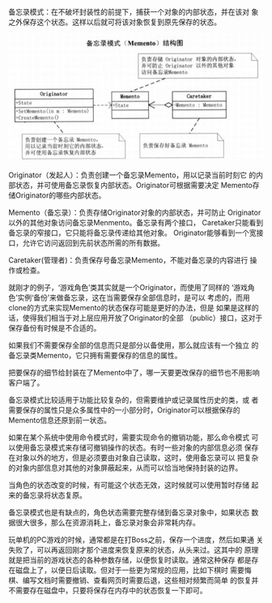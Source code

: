 备忘录模式：在不破坏封装性的前提下，捕获一个对象的内部状态，并在该对
象之外保存这个状态。这样以后就可将该对象恢复到原先保存的状态。

![备忘录模式](https://github.com/leihenqingze/fodder/blob/master/demo-designpattern/bigtalk-designpattern/c18/memento.png?raw=true)

Originator（发起人）：负责创建一个备忘录Memento，用以记录当前时刻它
的内部状态，并可使用备忘录恢复内部状态。Originator可根据需要决定
Memento存储Originator的哪些内部状态。

Memento（备忘录）：负责存储Originator对象的内部状态，并可防止
Originator以外的其他对象访问备忘录Menmento。备忘录有两个接口，
Caretaker只能看到备忘录的窄接口，它只能将备忘录传递给其他对象。
Originator能够看到一个宽接口，允许它访问返回到先前状态所需的所有数据。

Caretaker(管理者)：负责保存号备忘录Memento，不能对备忘录的内容进行
操作或检查。

就刚才的例子，‘游戏角色’类其实就是一个Originator，而使用了同样的
‘游戏角色’实例‘备份’来做备忘录，这在当需要保存全部信息时，是可以
考虑的，而用clone的方式来实现Memento的状态保存可能是更好的办法，但是
如果是这样的话，使得我们相当于对上层应用开放了Originator的全部
（public）接口，这对于保存备份有时候是不合适的。

如果我们不需要保存全部的信息而只是部分以备使用，那么就应该有一个独立
的备忘录类Memento，它只拥有需要保存的信息的属性。

把要保存的细节给封装在了Memento中了，哪一天要更改保存的细节也不用影响
客户端了。

备忘录模式比较适用于功能比较复杂的，但需要维护或记录属性历史的类，或
者需要保存的属性只是众多属性中的一小部分时，Originator可以根据保存的
Memento信息还原到前一状态。

如果在某个系统中使用命令模式时，需要实现命令的撤销功能，那么命令模式
可以使用备忘录模式来存储可撤销操作的状态。有时一些对象的内部信息必须
保存在对象以外的地方，但是必须要由对象自己读取，这时，使用备忘录可以
把复杂的对象内部信息对其他的对象屏蔽起来，从而可以恰当地保持封装的边界。

当角色的状态改变的时候，有可能这个状态无效，这时候就可以使用暂时存储
起来的备忘录将状态复原。

备忘录模式也是有缺点的，角色状态需要完整存储到备忘录对象中，如果状态
数据很大很多，那么在资源消耗上，备忘录对象会非常耗内存。

玩单机的PC游戏的时候，通常都是在打Boss之前，保存一个进度，然后如果通
关失败了，可以再返回刚才那个进度来恢复原来的状态，从头来过。这其中的
原理就是把当前的游戏状态的各种参数存储，以便恢复时读取。通常这种保存
都是存在磁盘上了，以便日后读取。但对于一些更为常规的应用，比如下棋时
需要悔棋、编写文档时需要撤销、查看网页时需要后退，这些相对频繁而简单
的恢复并不需要存在磁盘中，只要将保存在内存中的状态恢复一下即可。